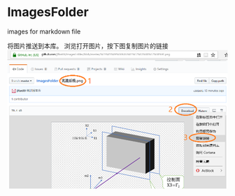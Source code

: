 # ImagesFolder
images for markdown file

将图片推送到本库。
浏览打开图片，按下图复制图片的链接
![image](https://github.com/jlfan99/ImagesFolder/raw/e854680fde462706d9bbf639de1c1c1d887f18c9/%E5%BC%95%E7%94%A8%E6%96%B9%E6%B3%95.png)



